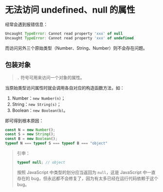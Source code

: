 # 无法访问 undefined、null 的属性

经常会遇到报错信息：

```js
Uncaught TypeError: Cannot read property 'xxx' of null
Uncaught TypeError: Cannot read property 'xxx' of undefined
```

而访问另外三个原始类型（Number、String、Number）则不会存在问题。

## 包装对象

> `.` 符号可用来访问一个对象的属性。

当原始类型访问属性时就会调用各自对应的构造函数方法，如：

1. Number：`new Number(n)`；
2. String：`new String(s)`；
3. Boolean：`new Boolean(b)`。

即可得到根本原因：

```js
const N = new Number();
const S = new String();
const B = new Boolean();
typeof N === typeof S === typeof B === "object"
```

> 引申：
>
> ```js
> typeof null; // object
> ```
>
> 按照 JavaScript 中类型的划分应当返回为 `null`，这是 JavaScript 中一直存在的 bug，但永远都不会修复了，因为有太多已经在运行代码依赖于这个 bug。
